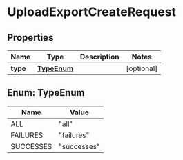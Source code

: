 

# UploadExportCreateRequest


## Properties

| Name | Type | Description | Notes |
|------------ | ------------- | ------------- | -------------|
|**type** | [**TypeEnum**](#TypeEnum) |  |  [optional] |



## Enum: TypeEnum

| Name | Value |
|---- | -----|
| ALL | &quot;all&quot; |
| FAILURES | &quot;failures&quot; |
| SUCCESSES | &quot;successes&quot; |



